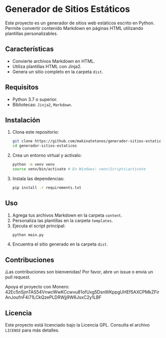 # Generador de Sitios Estáticos

Este proyecto es un generador de sitios web estáticos escrito en Python. Permite convertir contenido Markdown en páginas HTML utilizando plantillas personalizables.

## Características
- Convierte archivos Markdown en HTML.
- Utiliza plantillas HTML con Jinja2.
- Genera un sitio completo en la carpeta `dist`.

## Requisitos
- Python 3.7 o superior.
- Bibliotecas: `Jinja2`, `Markdown`.

## Instalación
1. Clona este repositorio:
   ```bash
   git clone https://github.com/makinatetanos/generador-sitios-estaticos.git
   cd generador-sitios-estaticos
   ```
2. Crea un entorno virtual y actívalo:
   ```bash
   python -m venv venv
   source venv/bin/activate # En Windows: venv\Scripts\activate
   ```
3. Instala las dependencias:
   ```bash
   pip install -r requirements.txt
   ```

## Uso
1. Agrega tus archivos Markdown en la carpeta `content`.
2. Personaliza las plantillas en la carpeta `templates`.
3. Ejecuta el script principal:
   ```bash
   python main.py
   ```
4. Encuentra el sitio generado en la carpeta `dist`.

## Contribuciones
¡Las contribuciones son bienvenidas! Por favor, abre un issue o envía un pull request.

Apoya el proyecto con Monero:
42Ec5nSjmTAS54VnwcWwKCcwvu81ofUxg5DsnWKppgUHEf5AXCPMkZFirAnJoufnF4i71LCkQzePLDRWjj9W6JsxC2y1LBF

## Licencia
Este proyecto está licenciado bajo la Licencia GPL. Consulta el archivo `LICENSE` para más detalles.

